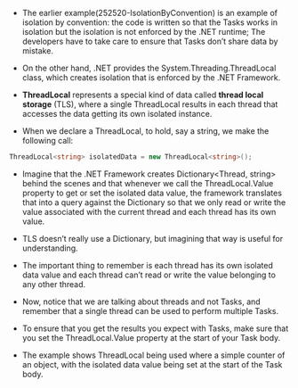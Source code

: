 
- The earlier example(252520-IsolationByConvention) is an example of isolation by convention: the code is written so that the Tasks
works in isolation but the isolation is not enforced by the .NET runtime; The developers have to take care to ensure
that Tasks don’t share data by mistake.

- On the other hand, .NET provides the System.Threading.ThreadLocal class, which creates isolation that is enforced by
the .NET Framework. 

- **ThreadLocal** represents a special kind of data called **thread local storage** (TLS), where a single ThreadLocal results in each thread that accesses the data getting its own isolated instance.

- When we declare a ThreadLocal, to hold, say a string, we make the following call:
```cs
ThreadLocal<string> isolatedData = new ThreadLocal<string>();
```

- Imagine that the .NET Framework creates Dictionary<Thread, string> behind the scenes and that whenever we call the ThreadLocal.Value property to get or set the isolated data value, the framework translates that into a query against the Dictionary so that we only read or write the value associated with the current thread and each thread has its own value.

- TLS doesn’t really use a Dictionary, but imagining that way is useful for understanding. 

- The important thing to remember is each thread has its own isolated data value and each thread can’t read or write the value belonging to any other thread.

- Now, notice that we are talking about threads and not Tasks, and remember that a single thread can be used to perform multiple Tasks. 
- To ensure that you get the results you expect with Tasks, make sure that you set the ThreadLocal.Value property at the start of your Task body. 
- The example shows ThreadLocal being used where a simple counter of an object, with the isolated data value being set at the start of the Task body.


